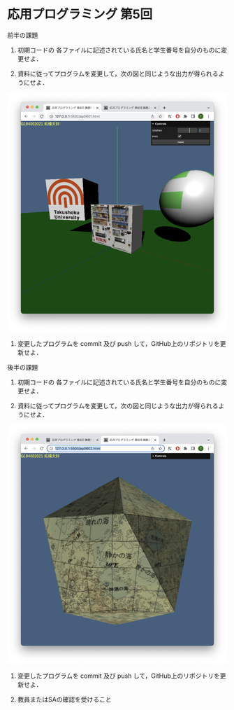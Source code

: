 # 応用プログラミング 第5回 

前半の課題


1) 初期コードの 各ファイルに記述されている氏名と学生番号を自分のものに変更せよ．

1) 資料に従ってプログラムを変更して，次の図と同じような出力が得られるようにせよ．

![アニメーション](ap0501.png)

1) 変更したプログラムを commit 及び push して，GitHub上のリポジトリを更新せよ．

後半の課題

1) 初期コードの 各ファイルに記述されている氏名と学生番号を自分のものに変更せよ．

1) 資料に従ってプログラムを変更して，次の図と同じような出力が得られるようにせよ．

![月球儀](ap0502.png)

1) 変更したプログラムを commit 及び push して，GitHub上のリポジトリを更新せよ．

1) 教員またはSAの確認を受けること
